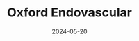 ---  
layout: startup_page  
title: "Oxford Endovascular"  
id: "oxfordendovascular.com"  
permalink: "/oxfordendovascularoxfordendovascular.com05202024/"  
website: "https://oxfordendovascular.com/"  
funding_round: "Series A"  
funding_amount: "£8M"  
investors: ""  
about: "Oxford Endovascular is a medtech startup developing OXIFLOW, a flow-diverter stent for treating intracranial aneurysms. The device aims to reduce complications associated with current treatments by accurately diverting blood flow away from at-risk aneurysms. This innovative technology aims to reduce the occurrence of brain hemorrhage."  
markets: "Medtech, Medical Equipment Manufacturing"  
hq: "Oxford, Oxfordshire, United Kingdom"  
founded_year: "2015"  
linkedin: "https://www.linkedin.com/company/oxford-endovascular-limited"  
twitter: ""  
instagram: ""  
facebook: ""  
crunchbase: "https://www.crunchbase.com/organization/oxford-endovascular?utm_source=linkedin&utm_medium=referral&utm_campaign=linkedin_companies&utm_content=profile_cta_anon&trk=funding_crunchbase"  
pitchbook: ""  

date_display: "20-May-2024"  
date: "2024-05-20"

# SEO Optimization  
meta_title: "Oxford Endovascular - Series A Funding (£8M)"  
meta_description: "Oxford Endovascular, Oxford Endovascular is a medtech startup developing OXIFLOW, a flow-diverter stent for treating intracranial aneurysms. The device aims to reduce comp..."  
meta_keywords: "Oxford Endovascular, Medtech, Medical Equipment Manufacturing, Series A funding"  
canonical_url: "https://startup.projectstartups.com/oxfordendovascularoxfordendovascular.com05202024/"  
---